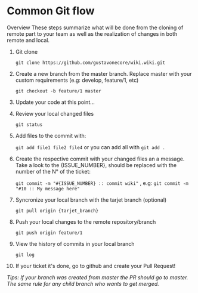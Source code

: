 Common Git flow
========
Overview
These steps summarize what will be done from the cloning of remote part to your team as well as the realization of changes in both remote and local.

 1. Git clone
 
	`git clone https://github.com/gustavonecore/wiki.wiki.git`
 2. Create a new branch from the master branch. Replace master with your custom requirements (e.g: develop, feature/1, etc)
 
 	`git checkout -b feature/1 master`
 3. Update your code at this point...	
 
 4. Review your local changed files
 
	`git status`
 5. Add files to the commit with:
 
 	`git add file1 file2 file4` or you can add all with `git add .`
 6. Create the respective commit with your changed files an a message. Take a look to the {ISSUE_NUMBER}, should be replaced with the number of the N° of the ticket:
 
	`git commit -m "#{ISSUE_NUMBER} :: commit wiki"` , e.g: `git commit -m "#10 :: My message here"`
 7. Syncronize your local branch with the tarjet branch (optional)
 
 	`git pull origin {tarjet_branch}`
 8. Push your local changes to the remote repository/branch
 
	`git push origin feature/1`
 9. View the history of commits in your local branch
 
 	`git log`
 10. If your ticket it's done, go to github and create your Pull Request!
 
 
 *Tips: If your branch was created from master the PR should go to master. The same rule for any child branch who wants to get merged.*

